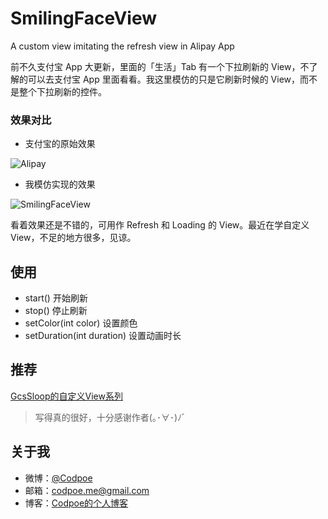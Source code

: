 # SmilingFaceView
A custom view imitating the refresh view in Alipay App

前不久支付宝 App 大更新，里面的「生活」Tab 有一个下拉刷新的 View，不了解的可以去支付宝 App 里面看看。我这里模仿的只是它刷新时候的 View，而不是整个下拉刷新的控件。

### 效果对比

- 支付宝的原始效果

 ![Alipay](http://7xttuv.com2.z0.glb.qiniucdn.com/alipay.gif-blogsize)
- 我模仿实现的效果

 ![SmilingFaceView](http://7xttuv.com2.z0.glb.qiniucdn.com/smiling-face.gif-blogsize)

 看着效果还是不错的，可用作 Refresh 和 Loading 的 View。最近在学自定义 View，不足的地方很多，见谅。

## 使用

- start()
开始刷新
- stop()
停止刷新
- setColor(int color)
设置颜色
- setDuration(int duration)
设置动画时长

## 推荐

[GcsSloop的自定义View系列](http://gcssloop.com/)
> 写得真的很好，十分感谢作者(｡･∀･)ﾉﾞ

## 关于我

- 微博：[@Codpoe](http://weibo.com/2757541610/)
- 邮箱：codpoe.me@gmail.com
- 博客：[Codpoe的个人博客](http://codpoe.me/)